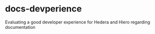 # docs-devperience

Evaluating a good developer experience for Hedera and Hiero regarding documentation
